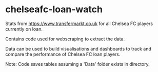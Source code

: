 # chelseafc-loan-watch

Stats from https://www.transfermarkt.co.uk for all Chelsea FC players currently on loan.

Contains code used for webscraping to extract the data.

Data can be used to build visualisations and dashboards to track and compare the performance of Chelsea FC loan players.

Note: Code saves tables assuming a 'Data' folder exists in directory.
